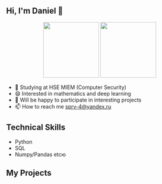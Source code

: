 ## Hi, I'm Daniel 👋

<p align='center'>
   <a href="https://github-readme-stats.vercel.app/api?username=notaskynet&show_icons=true&count_private=true">
       <img height=150 src="https://github-readme-stats.vercel.app/api?username=notaskynet&show_icons=true&count_private=true"/></a>
   <a href="https://github.com/notaskynet/github-readme-stats">
       <img height=150 src="https://github-readme-stats.vercel.app/api/top-langs/?username=notaskynet&layout=compact"/></a>
</p>

- 🌱 Studying at HSE MIEM (Computer Security)
- 😄 Interested in mathematics and deep learning
- 🔭 Will be happy to participate in interesting projects
- 📫 How to reach me sprv-4@yandex.ru
  
## Technical Skills
- Python
- SQL
- Numpy/Pandas etcю

## My Projects
